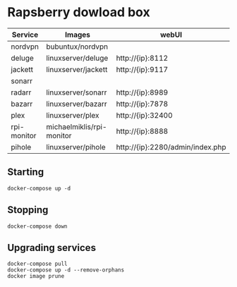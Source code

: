 # Rapsberry dowload box

| Service     | Images                    | webUI                            |
|-------------|---------------------------|----------------------------------|
| nordvpn     | bubuntux/nordvpn          |                                  |
| deluge      | linuxserver/deluge        | http://{ip}:8112                 |
| jackett     | linuxserver/jackett       | http://{ip}:9117                 |
| sonarr      |                           |                                  |
| radarr      | linuxserver/sonarr        | http://{ip}:8989                 |
| bazarr      | linuxserver/bazarr        | http://{ip}:7878                 |
| plex        | linuxserver/plex          | http://{ip}:32400                |
| rpi-monitor | michaelmiklis/rpi-monitor | http://{ip}:8888                 |
| pihole      | linuxserver/pihole        | http://{ip}:2280/admin/index.php |


## Starting
```
docker-compose up -d
```

## Stopping
```
docker-compose down
```

## Upgrading services
```
docker-compose pull
docker-compose up -d --remove-orphans
docker image prune
```
